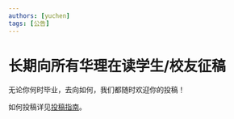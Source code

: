 ```yaml
---
authors: [yuchen]
tags: [公告]
---
```


# 长期向所有华理在读学生/校友征稿

无论你何时毕业，去向如何，我们都随时欢迎你的投稿！

如何投稿详见[投稿指南](https://ecust-leap.github.io/how-to-contribute)。